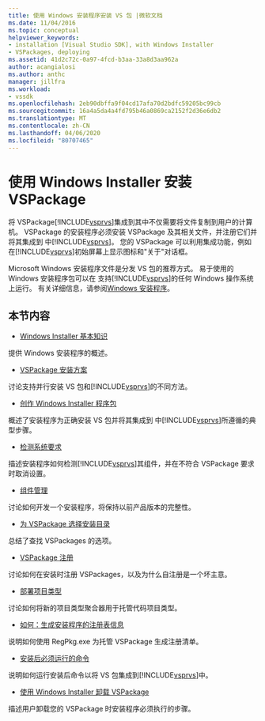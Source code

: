```yaml
---
title: 使用 Windows 安装程序安装 VS 包 |微软文档
ms.date: 11/04/2016
ms.topic: conceptual
helpviewer_keywords:
- installation [Visual Studio SDK], with Windows Installer
- VSPackages, deploying
ms.assetid: 41d2c72c-0a97-4fcd-b3aa-33a8d3aa962a
author: acangialosi
ms.author: anthc
manager: jillfra
ms.workload:
- vssdk
ms.openlocfilehash: 2eb90dbffa9f04cd17afa70d2bdfc59205bc99cb
ms.sourcegitcommit: 16a4a5da4a4fd795b46a0869ca2152f2d36e6db2
ms.translationtype: MT
ms.contentlocale: zh-CN
ms.lasthandoff: 04/06/2020
ms.locfileid: "80707465"
---
```

# <a name="installing-vspackages-with-windows-installer"></a>使用 Windows Installer 安装 VSPackage
将 VSPackage[!INCLUDE[vsprvs](../../code-quality/includes/vsprvs_md.md)]集成到其中不仅需要将文件复制到用户的计算机。 VSPackage 的安装程序必须安装 VSPackage 及其相关文件，并注册它们并将其集成到 中[!INCLUDE[vsprvs](../../code-quality/includes/vsprvs_md.md)]。 您的 VSPackage 可以利用集成功能，例如在[!INCLUDE[vsprvs](../../code-quality/includes/vsprvs_md.md)]初始屏幕上显示图标和"关于"对话框。

 Microsoft Windows 安装程序文件是分发 VS 包的推荐方式。 易于使用的 Windows 安装程序包可以在 支持[!INCLUDE[vsprvs](../../code-quality/includes/vsprvs_md.md)]的任何 Windows 操作系统上运行。 有关详细信息，请参阅[Windows 安装程序](https://msdn.microsoft.com/library/121be21b-b916-43e2-8f10-8b080516d2a0)。

## <a name="in-this-section"></a>本节内容
- [Windows Installer 基本知识](../../extensibility/internals/windows-installer-basics.md)

 提供 Windows 安装程序的概述。

- [VSPackage 安装方案](../../extensibility/internals/vspackage-setup-scenarios.md)

 讨论支持并行安装 VS 包和[!INCLUDE[vsprvs](../../code-quality/includes/vsprvs_md.md)]的不同方法。

- [创作 Windows Installer 程序包](../../extensibility/internals/authoring-a-windows-installer-package.md)

 概述了安装程序为正确安装 VS 包并将其集成到 中[!INCLUDE[vsprvs](../../code-quality/includes/vsprvs_md.md)]所遵循的典型步骤。

- [检测系统要求](../../extensibility/internals/detecting-system-requirements.md)

 描述安装程序如何检测[!INCLUDE[vsprvs](../../code-quality/includes/vsprvs_md.md)]其组件，并在不符合 VSPackage 要求时取消设置。

- [组件管理](../../extensibility/internals/component-management.md)

 讨论如何开发一个安装程序，将保持以前产品版本的完整性。

- [为 VSPackage 选择安装目录](../../extensibility/internals/choosing-the-installation-directory-for-a-vspackage.md)

 总结了查找 VSPackages 的选项。

- [VSPackage 注册](../../extensibility/internals/vspackage-registration.md)

 讨论如何在安装时注册 VSPackages，以及为什么自注册是一个坏主意。

- [部署项目类型](../../extensibility/internals/deploying-project-types.md)

 讨论如何将新的项目类型聚合器用于托管代码项目类型。

- [如何：生成安装程序的注册表信息](../../extensibility/internals/how-to-generate-registry-information-for-an-installer.md)

 说明如何使用 RegPkg.exe 为托管 VSPackage 生成注册清单。

- [安装后必须运行的命令](../../extensibility/internals/commands-that-must-be-run-after-installation.md)

 说明如何运行安装后命令以将 VS 包集成到[!INCLUDE[vsprvs](../../code-quality/includes/vsprvs_md.md)]中。

- [使用 Windows Installer 卸载 VSPackage](../../extensibility/internals/uninstalling-a-vspackage-with-windows-installer.md)

 描述用户卸载您的 VSPackage 时安装程序必须执行的步骤。
